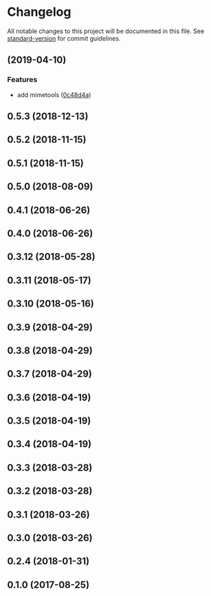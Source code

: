 # Changelog

All notable changes to this project will be documented in this file. See [standard-version](https://github.com/conventional-changelog/standard-version) for commit guidelines.

## (2019-04-10)

### Features

- add mimetools ([0c48d4a](https://git.wlf.com/WuLiFang/wlf/commits/0c48d4a))

## 0.5.3 (2018-12-13)

## 0.5.2 (2018-11-15)

## 0.5.1 (2018-11-15)

## 0.5.0 (2018-08-09)

## 0.4.1 (2018-06-26)

## 0.4.0 (2018-06-26)

## 0.3.12 (2018-05-28)

## 0.3.11 (2018-05-17)

## 0.3.10 (2018-05-16)

## 0.3.9 (2018-04-29)

## 0.3.8 (2018-04-29)

## 0.3.7 (2018-04-29)

## 0.3.6 (2018-04-19)

## 0.3.5 (2018-04-19)

## 0.3.4 (2018-04-19)

## 0.3.3 (2018-03-28)

## 0.3.2 (2018-03-28)

## 0.3.1 (2018-03-26)

## 0.3.0 (2018-03-26)

## 0.2.4 (2018-01-31)

## 0.1.0 (2017-08-25)
